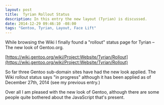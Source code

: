 ```yaml
---
layout: post
title:  Tyrian Rollout Status
description: In this entry the new layout (Tyrian) is discussed.
date: 2014-12-29 09:46:10 -08:00
tags: "Gentoo, Tyrian, Layout, Face Lift"
---
```


 While browsing the Wiki I finally found a "rollout" status page for Tyrian  – The new look of Gentoo.org.
 
 [https://wiki.gentoo.org/wiki/Project:Website/Tyrian/Rollout](https://wiki.gentoo.org/wiki/Project:Website/Tyrian/Rollout)
 
 So far three Gentoo sub-domain sites have had the new look applied. The Wiki rollout status says "in progress" although it has been applied as of December 27th, 2014 (see my previous entry.)
 
 Over all I am pleased with the new look of Gentoo, although there are some people quite bothered about the JavaScript that's present.